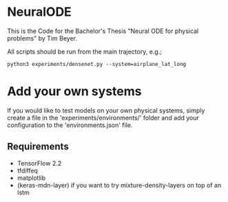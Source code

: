 # NeuralODE

This is the Code for the Bachelor's Thesis "Neural ODE for physical problems" by Tim Beyer.

All scripts should be run from the main trajectory, e.g.;
```
python3 experiments/densenet.py --system=airplane_lat_long
```

# Add your own systems

If you would like to test models on your own physical systems, simply create a file in the
'experiments/environments/' folder and add your configuration to the 'environments.json' file.

## Requirements
* TensorFlow 2.2
* tfdiffeq
* matplotlib
* (keras-mdn-layer) if you want to try mixture-density-layers on top of an lstm